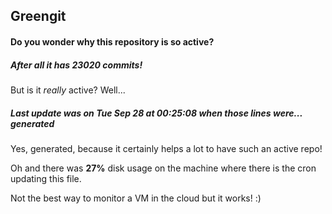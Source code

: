 ## Greengit

#### Do you wonder why this repository is so active?

##### After all it has 23020 commits!

But is it *really* active? Well...

##### Last update was on Tue Sep 28 at 00:25:08 when those lines were... generated

Yes, generated, because it certainly helps a lot to have such an active repo!

Oh and there was **27%** disk usage on the machine
where there is the cron updating this file.

Not the best way to monitor a VM in the cloud but it works! :)
